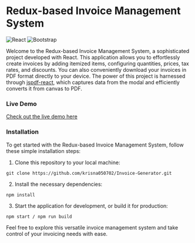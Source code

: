 # Redux-based Invoice Management System

![React](https://img.shields.io/badge/react-%2320232a.svg?style=for-the-badge&logo=react&logoColor=%2361DAFB) ![Bootstrap](https://img.shields.io/badge/bootstrap-%23563D7C.svg?style=for-the-badge&logo=bootstrap&logoColor=white)

Welcome to the Redux-based Invoice Management System, a sophisticated project developed with React. This application allows you to effortlessly create invoices by adding itemized items, configuring quantities, prices, tax rates, and discounts. You can also conveniently download your invoices in PDF format directly to your device. The power of this project is harnessed through [jspdf-react](https://www.npmjs.com/package/jspdf-react), which captures data from the modal and efficiently converts it from canvas to PDF.

### Live Demo

[Check out the live demo here](https://invoice-generator-ashy-xi.vercel.app/)

### Installation

To get started with the Redux-based Invoice Management System, follow these simple installation steps:

1. Clone this repository to your local machine:

```
git clone https://github.com/krisna050702/Invoice-Generator.git
```

2. Install the necessary dependencies:

```
npm install
```


3. Start the application for development, or build it for production:

```
npm start / npm run build
```

Feel free to explore this versatile invoice management system and take control of your invoicing needs with ease.


